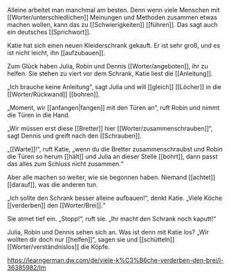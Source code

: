 Alleine arbeitet man manchmal am besten. Denn wenn viele Menschen mit [[Worter/unterschiedlichen]] Meinungen und Methoden zusammen etwas machen wollen, kann das zu [[Schwierigkeiten]] [[führen]]. Das sagt auch ein deutsches [[Sprichwort]].
  
Katie hat sich einen neuen Kleiderschrank gekauft. Er ist sehr groß, und es ist nicht leicht, ihn [[aufzubauen]]. 

Zum Glück haben Julia, Robin und Dennis [[Worter/angeboten]], ihr zu helfen. Sie stehen zu viert vor dem Schrank, Katie liest die [[Anleitung]]. 

„Ich brauche keine Anleitung“, sagt Julia und will [[gleich]] [[Löcher]] in die [[Worter/Rückwand]] [[bohren]]. 

„Moment, wir [[anfangen|fangen]] mit den Türen an“, ruft Robin und nimmt die Türen in die Hand. 

„Wir müssen erst diese [[Bretter]] hier [[Worter/zusammenschrauben]]“, sagt Dennis und greift nach den [[Schrauben]]. 

„[[Warte]]!“, ruft Katie, „wenn du die Bretter zusammenschraubst und Robin die Türen so herum [[hält]] und Julia an dieser Stelle [[bohrt]], dann passt das alles zum Schluss nicht zusammen.“ 

Aber alle machen so weiter, wie sie begonnen haben. Niemand [[achtet]] [[darauf]], was die anderen tun. 

„Ich sollte den Schrank besser alleine aufbauen!“, denkt Katie. „Viele Köche [[verderben]] den [[Worter/Brei]].“ 

Sie atmet tief ein. „Stopp!“, ruft sie. „Ihr macht den Schrank noch kaputt!“ 

Julia, Robin und Dennis sehen sich an. Was ist denn mit Katie los? „Wir wollten dir doch nur [[helfen]]“, sagen sie und [[schütteln]] [[Worter/verständnislos]] die Köpfe.

https://learngerman.dw.com/de/viele-k%C3%B6che-verderben-den-brei/l-36385982/lm